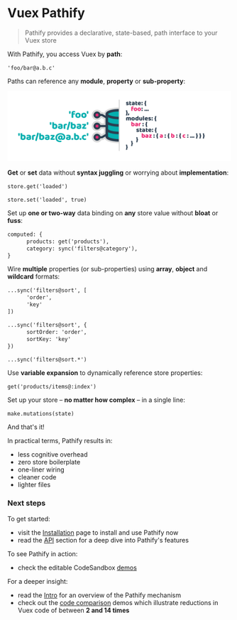 <a id="home" style="position: absolute; top: 0"></a>

# Vuex Pathify

> Pathify provides a declarative, state-based, path interface to your Vuex store

With Pathify, you access Vuex by **path**:

```pathify
'foo/bar@a.b.c'
```

Paths can reference any **module**, **property** or **sub-property**:

![pathify-diagram](../assets/img/readme/pathify-diagram.png)


**Get** or **set** data without **syntax juggling** or worrying about **implementation**:

```pathify
store.get('loaded')
```
```pathify
store.set('loaded', true)
```


Set up **one or two-way** data binding on **any** store value without **bloat** or **fuss**:

```pathify
computed: {
      products: get('products'),
      category: sync('filters@category'),
}
```



Wire **multiple** properties (or sub-properties) using **array**, **object** and **wildcard** formats:

```pathify
...sync('filters@sort', [
      'order', 
      'key'
])
```
```pathify
...sync('filters@sort', {
      sortOrder: 'order',
      sortKey: 'key'
})
```
```pathify
...sync('filters@sort.*')
```


Use **variable expansion** to dynamically reference store properties:

```pathify
get('products/items@:index')
```


Set up your store – **no matter how complex** – in a single line:

```pathify
make.mutations(state)
```

And that's it!

In practical terms, Pathify results in:

- less cognitive overhead
- zero store boilerplate
- one-liner wiring
- cleaner code
- lighter files

### Next steps

To get started:

- visit the [Installation](/setup/install.md) page to install and use Pathify now
- read the [API](/api/index.md) section for a deep dive into Pathify's features

To see Pathify in action:

- check the editable CodeSandbox [demos](/intro/demos.md)

For a deeper insight:
 
- read the [Intro](/intro/pathify.md) for an overview of the Pathify mechanism
- check out the [code comparison](https://codesandbox.io/s/github/davestewart/vuex-pathify-demos/tree/master/main?initialpath=code) demos which illustrate reductions in Vuex code of between **2 and 14 times** 
